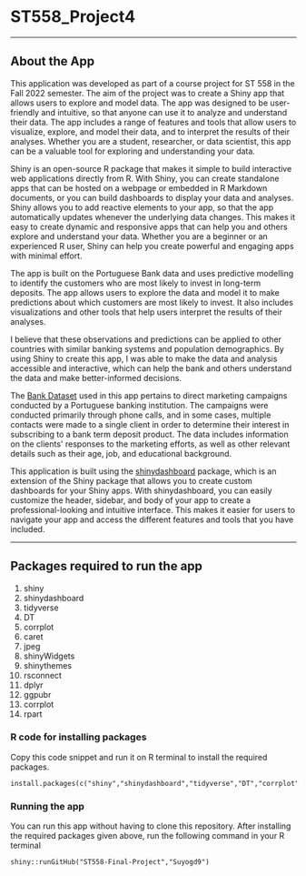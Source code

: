 # ST558_Project4

--- 
## About the App
This application was developed as part of a course project for ST 558 in the Fall 2022 semester. The aim of the project was to create a Shiny app that allows users to explore and model data. The app was designed to be user-friendly and intuitive, so that anyone can use it to analyze and understand their data. The app includes a range of features and tools that allow users to visualize, explore, and model their data, and to interpret the results of their analyses. Whether you are a student, researcher, or data scientist, this app can be a valuable tool for exploring and understanding your data.

Shiny is an open-source R package that makes it simple to build interactive web applications directly from R. With Shiny, you can create standalone apps that can be hosted on a webpage or embedded in R Markdown documents, or you can build dashboards to display your data and analyses. Shiny allows you to add reactive elements to your app, so that the app automatically updates whenever the underlying data changes. This makes it easy to create dynamic and responsive apps that can help you and others explore and understand your data. Whether you are a beginner or an experienced R user, Shiny can help you create powerful and engaging apps with minimal effort. 

The app is built on the Portuguese Bank data and uses predictive modelling to identify the customers who are most likely to invest in long-term deposits. The app allows users to explore the data and model it to make predictions about which customers are most likely to invest. It also includes visualizations and other tools that help users interpret the results of their analyses.

I believe that these observations and predictions can be applied to other countries with similar banking systems and population demographics. By using Shiny to create this app, I was able to make the data and analysis accessible and interactive, which can help the bank and others understand the data and make better-informed decisions.

The [Bank Dataset](https://archive.ics.uci.edu/ml/datasets/Bank+Marketing#) used in this app pertains to direct marketing campaigns conducted by a Portuguese banking institution. The campaigns were conducted primarily through phone calls, and in some cases, multiple contacts were made to a single client in order to determine their interest in subscribing to a bank term deposit product. The data includes information on the clients' responses to the marketing efforts, as well as other relevant details such as their age, job, and educational background.

This application is built using the [shinydashboard](https://rstudio.github.io/shinydashboard/index.html) package, which is an extension of the Shiny package that allows you to create custom dashboards for your Shiny apps. With shinydashboard, you can easily customize the header, sidebar, and body of your app to create a professional-looking and intuitive interface. This makes it easier for users to navigate your app and access the different features and tools that you have included.

---
## Packages required to run the app

1. shiny
2. shinydashboard
3. tidyverse
4. DT
5. corrplot
6. caret
7. jpeg
8. shinyWidgets
9. shinythemes
10. rsconnect
11. dplyr
12. ggpubr
13. corrplot
14. rpart

### R code for installing packages

Copy this code snippet and run it on R terminal to install the required packages.
```
install.packages(c("shiny","shinydashboard","tidyverse","DT","corrplot","caret","jpeg","shinyWidgets","shinythemes","rsconnect","dplyr","ggpubr","corrplot","rpart"))
```

### Running the app
You can run this app without having to clone this repository. After installing the required packages given above, run the following command in your R terminal
```
shiny::runGitHub("ST558-Final-Project","Suyogd9")
```
